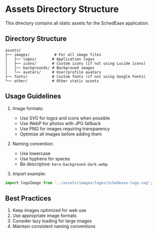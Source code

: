 # Assets Directory Structure

This directory contains all static assets for the SchedEase application.

## Directory Structure

```
assets/
├── images/           # For all image files
│   ├── logos/       # Application logos
│   ├── icons/       # Custom icons (if not using Lucide icons)
│   ├── backgrounds/ # Background images
│   └── avatars/     # User/profile avatars
├── fonts/           # Custom fonts (if not using Google Fonts)
└── other/           # Other static assets
```

## Usage Guidelines

1. Image formats:
   - Use SVG for logos and icons when possible
   - Use WebP for photos with JPG fallback
   - Use PNG for images requiring transparency
   - Optimize all images before adding them

2. Naming convention:
   - Use lowercase
   - Use hyphens for spaces
   - Be descriptive: `hero-background-dark.webp`

3. Import example:
```jsx
import logoImage from '../assets/images/logos/schedease-logo.svg';
```

## Best Practices

1. Keep images optimized for web use
2. Use appropriate image formats
3. Consider lazy loading for large images
4. Maintain consistent naming conventions 